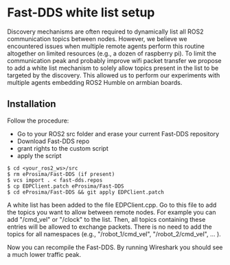 # Fast-DDS white list setup

Discovery mechanisms are often required to dynamically list all ROS2 communication topics between nodes. However, we believe we encountered issues when multiple remote agents perform this routine altogether on limited resources (e.g., a dozen of raspberry pi). To limit the communication peak and probably improve wifi packet transfer we propose to add a white list mechanism to solely allow topics present in the list to be targeted by the discovery. This allowed us to perform our experiments with multiple agents embedding ROS2 Humble on armbian boards.

## Installation

Follow the procedure:
* Go to your ROS2 src folder and erase your current Fast-DDS repository
* Download Fast-DDS repo
* grant rights to the custom script
* apply the script
 
```
$ cd <your_ros2_ws>/src
$ rm eProsima/Fast-DDS (if present)
$ vcs import . < fast-dds.repos
$ cp EDPClient.patch eProsima/Fast-DDS
$ cd eProsima/Fast-DDS && git apply EDPClient.patch
```

A white list has been added to the file EDPClient.cpp. Go to this file to add the topics you want to allow between remote nodes.
For example you can add "/cmd_vel" or "/clock" to the list. Then, all topics containing these entries will be allowed to exchange packets. There is no need to add the topics for all namespaces (e.g., "/robot_1/cmd_vel", "/robot_2/cmd_vel", ... ). 

Now you can recompile the Fast-DDS. By running Wireshark you should see a much lower traffic peak.
